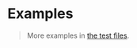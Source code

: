 # Examples

> More examples in [the test files](https://github.com/aureooms/js-string/tree/master/test/src).
